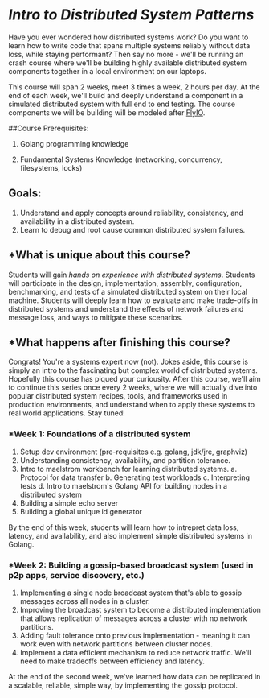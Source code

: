 # *Intro to Distributed System Patterns*

Have you ever wondered how distributed systems work? Do you want to learn how to write code that spans multiple systems reliably without data loss, while staying performant? Then say no more - we'll be running an crash course where we'll be building highly available distributed system components together in a local environment on our laptops.

This course will span 2 weeks, meet 3 times a week, 2 hours per day. At the end of each week, we'll build and deeply understand a component in a simulated distributed system with full end to end testing. The course components we will be building will be modeled after [FlyIO](https://fly.io/dist-sys/). 

##Course Prerequisites:
1. Golang programming knowledge

2. Fundamental Systems Knowledge (networking, concurrency, filesystems, locks)


## Goals:
1. Understand and apply concepts around reliability, consistency, and availability in a distributed system.
2. Learn to debug and root cause common distributed system failures.


## *What is unique about this course?
Students will gain *hands on experience with distributed systems*. Students will participate in the design,
implementation, assembly, configuration, benchmarking, and tests of a simulated distributed system
on their local machine. Students will deeply learn how to evaluate and make trade-offs in distributed systems
and understand the effects of network failures and message loss, and ways to mitigate these scenarios.

## *What happens after finishing this course?
Congrats! You're a systems expert now (not). Jokes aside, this course is simply an intro to the fascinating
but complex world of distributed systems. Hopefully this course has piqued your curiousity. After this
course, we'll aim to continue this series once every 2 weeks, where we will actually dive into popular
distributed system recipes, tools, and frameworks used in production environments, and understand
when to apply these systems to real world applications. Stay tuned!

### *Week 1: Foundations of a distributed system
1. Setup dev environment (pre-requisites e.g. golang, jdk/jre, graphviz)
2. Understanding consistency, availability, and partition tolerance.
3. Intro to maelstrom workbench for learning distributed systems.
  a. Protocol for data transfer
  b. Generating test workloads
  c. Interpreting tests
  d. Intro to maelstrom's Golang API for building nodes in a distributed system
4. Building a simple echo server
5. Building a global unique id generator

By the end of this week, students will learn how to intrepret data loss, latency, and availability,
and also implement simple distributed systems in Golang.

### *Week 2: Building a gossip-based broadcast system (used in p2p apps, service discovery, etc.)
1. Implementing a single node broadcast system that's able to gossip messages across all nodes in a cluster.
2. Improving the broadcast system to become a distributed implementation that allows replication of messages across a cluster with no network partitions.
3. Adding fault tolerance onto previous implementation - meaning it can work even with network partitions between cluster nodes.
4. Implement a data efficient mechanism to reduce network traffic. We'll need to make tradeoffs between efficiency and latency.

At the end of the second week,  we've learned how data can be replicated in a scalable, reliable, simple way, by implementing the gossip protocol.
